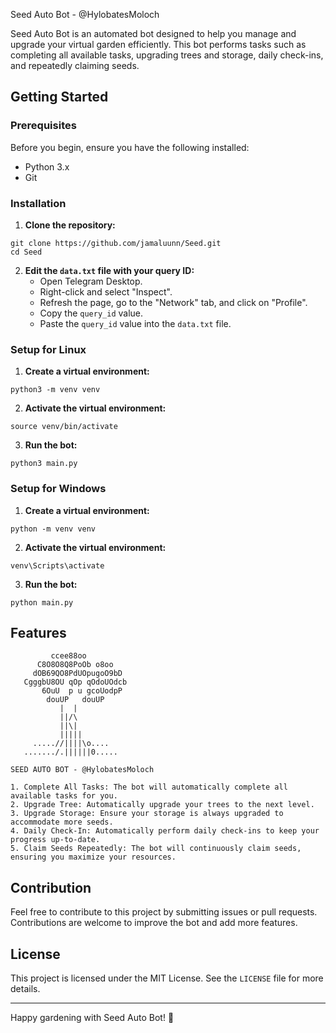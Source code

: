 Seed Auto Bot - @HylobatesMoloch

Seed Auto Bot is an automated bot designed to help you manage and upgrade your virtual garden efficiently. This bot performs tasks such as completing all available tasks, upgrading trees and storage, daily check-ins, and repeatedly claiming seeds.

## Getting Started

### Prerequisites

Before you begin, ensure you have the following installed:
- Python 3.x
- Git

### Installation

1. **Clone the repository:**
```shell
git clone https://github.com/jamaluunn/Seed.git
cd Seed
```

2. **Edit the `data.txt` file with your query ID:**
   - Open Telegram Desktop.
   - Right-click and select "Inspect".
   - Refresh the page, go to the "Network" tab, and click on "Profile".
   - Copy the `query_id` value.
   - Paste the `query_id` value into the `data.txt` file.

### Setup for Linux

1. **Create a virtual environment:**
```shell
python3 -m venv venv
```
2. **Activate the virtual environment:**
```shell
source venv/bin/activate
```
3. **Run the bot:**
```shell
python3 main.py
```

### Setup for Windows

1. **Create a virtual environment:**
```shell
python -m venv venv
```
2. **Activate the virtual environment:**
```shell
venv\Scripts\activate
```
3. **Run the bot:**
```shell
python main.py
```
## Features
```shell
         ccee88oo
      C8O8O8Q8PoOb o8oo
     dOB69QO8PdUOpugoO9bD
   CgggbU8OU qOp qOdoUOdcb
       6OuU  p u gcoUodpP
        douUP   douUP
           |  |
           ||/\
           ||\|
           |||||
     .....//||||\o....
   ......./.||||||0.....

SEED AUTO BOT - @HylobatesMoloch

1. Complete All Tasks: The bot will automatically complete all available tasks for you.
2. Upgrade Tree: Automatically upgrade your trees to the next level.
3. Upgrade Storage: Ensure your storage is always upgraded to accommodate more seeds.
4. Daily Check-In: Automatically perform daily check-ins to keep your progress up-to-date.
5. Claim Seeds Repeatedly: The bot will continuously claim seeds, ensuring you maximize your resources.
```
## Contribution

Feel free to contribute to this project by submitting issues or pull requests. Contributions are welcome to improve the bot and add more features.

## License

This project is licensed under the MIT License. See the `LICENSE` file for more details.

---

Happy gardening with Seed Auto Bot! 🌱
